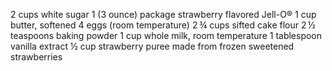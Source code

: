 2 cups white sugar
1 (3 ounce) package strawberry flavored Jell-O®
1 cup butter, softened
4 eggs (room temperature)
2 ¾ cups sifted cake flour
2 ½ teaspoons baking powder
1 cup whole milk, room temperature
1 tablespoon vanilla extract
½ cup strawberry puree made from frozen sweetened strawberries